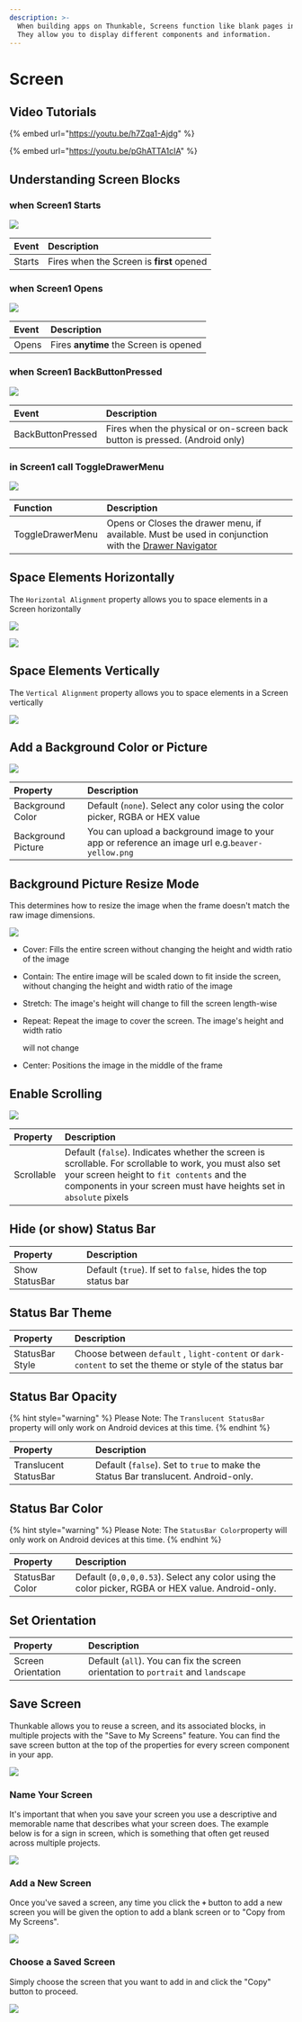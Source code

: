 ```yaml
---
description: >-
  When building apps on Thunkable, Screens function like blank pages in a book.
  They allow you to display different components and information.
---
```


# Screen

## Video Tutorials

{% embed url="https://youtu.be/h7Zqa1-Ajdg" %}



{% embed url="https://youtu.be/pGhATTA1cIA" %}





## Understanding Screen Blocks 

### when Screen1 Starts

![](.gitbook/assets/screen-starts.png)

| Event | Description |
| :--- | :--- |
| Starts | Fires when the Screen is **first** opened |

### when Screen1 Opens

![](.gitbook/assets/screen-opens.png)

| Event | Description |
| :--- | :--- |
| Opens | Fires **anytime** the Screen is opened |

### when Screen1 BackButtonPressed

![](.gitbook/assets/screen-back-button-pressed.png)

| Event | Description |
| :--- | :--- |
| BackButtonPressed | Fires when the physical or on-screen back button is pressed. \(Android only\) |

### in Screen1 call ToggleDrawerMenu

![](.gitbook/assets/screen-toggle-drawer-menu.png)

| Function | Description |
| :--- | :--- |
| ToggleDrawerMenu | Opens or Closes the drawer menu, if available. Must be used in conjunction with the [Drawer Navigator](drawer-navigator.md) |

## Space Elements Horizontally

The `Horizontal Alignment` property allows you to space elements in a Screen horizontally

![](.gitbook/assets/image%20%2823%29.png)

![](.gitbook/assets/thunkable-documentation-exhibits-64%20%281%29.png)

## Space Elements Vertically

The `Vertical Alignment` property allows you to space elements in a Screen vertically

![](.gitbook/assets/spacing-fig-2.png)

## Add a Background Color or Picture

![](.gitbook/assets/image%20%2887%29.png)

| Property | Description |
| :--- | :--- |
| Background Color | Default \(`none`\). Select any color using the color picker, RGBA or HEX value |
| Background Picture | You can upload a background image to your app or reference an image url e.g.`beaver-yellow.png` |

## Background Picture Resize Mode

This determines how to resize the image when the frame doesn't match the raw image dimensions.

![](.gitbook/assets/image%20%2885%29.png)

* Cover: Fills the entire screen without changing the height and width ratio of the image 
* Contain: The entire image will be scaled down to fit inside the screen, without changing the height and width ratio of the image 
* Stretch: The image's height will change to fill the screen length-wise 
* Repeat: Repeat the image to cover the screen. The image's height and width ratio

   will not change    

* Center: Positions the image in the middle of the frame

## Enable Scrolling

![](.gitbook/assets/image%20%2877%29.png)

| Property | Description |
| :--- | :--- |
| Scrollable | Default \(`false`\). Indicates whether the screen is scrollable. For scrollable to work, you must also set your screen height to `fit contents`  and the components in your screen must have heights set in `absolute` pixels |

## Hide \(or show\) Status Bar

| Property | Description |
| :--- | :--- |
| Show StatusBar | Default \(`true`\). If set to `false`, hides the top status bar |

## Status Bar Theme

| Property | Description |
| :--- | :--- |
| StatusBar Style | Choose between `default` , `light-content` or `dark-content` to set the theme or style of the status bar |

## Status Bar Opacity

{% hint style="warning" %}
Please Note: The `Translucent StatusBar` property will only work on Android devices at this time.
{% endhint %}

| Property | Description |
| :--- | :--- |
| Translucent StatusBar  | Default \(`false`\). Set to `true` to make the Status Bar translucent.  Android-only. |

## Status Bar Color

{% hint style="warning" %}
Please Note: The `StatusBar Color`property will only work on Android devices at this time.
{% endhint %}

| Property | Description |
| :--- | :--- |
| StatusBar Color | Default \(`0,0,0,0.53`\). Select any color using the color picker, RGBA or HEX value. Android-only. |

## Set Orientation

| Property | Description |
| :--- | :--- |
| Screen Orientation | Default \(`all`\). You can fix the screen orientation to `portrait` and `landscape` |

## Save Screen

Thunkable allows you to reuse a screen, and its associated blocks, in multiple projects with the "Save to My Screens" feature. You can find the save screen button at the top of the properties for every screen component in your app.

![](.gitbook/assets/02_save_screen.png)

### Name Your Screen

It's important that when you save your screen you use a descriptive and memorable name that describes what your screen does. The example below is for a sign in screen, which is something that often get reused across multiple projects.

![](.gitbook/assets/03_name_screen.png)

### Add a New Screen

Once you've saved a screen, any time you click the **`+`** button to add a new screen you will be given the option to add a blank screen or to "Copy from My Screens".

![](.gitbook/assets/04_new_project.png)

### Choose a Saved Screen

Simply choose the screen that you want to add in and click the "Copy" button to proceed.

![](.gitbook/assets/05_choose_screen.png)



